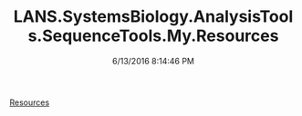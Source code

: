 ﻿---
title: LANS.SystemsBiology.AnalysisTools.SequenceTools.My.Resources
date: 6/13/2016 8:14:46 PM
---

[Resources](T-LANS.SystemsBiology.AnalysisTools.SequenceTools.My.Resources.Resources.html)
